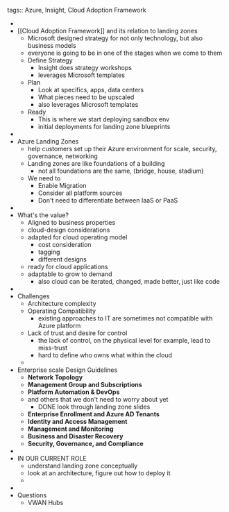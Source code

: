tags:: Azure, Insight, Cloud Adoption Framework

-
- [[Cloud Adoption Framework]] and its relation to landing zones
	- Microsoft designed strategy for not only technology, but also business models
	- everyone is going to be in one of the stages when we come to them
	- Define Strategy
		- Insight does strategy workshops
		- leverages Microsoft templates
	- Plan
		- Look at specifics, apps, data centers
		- What pieces need to be upscaled
		- also leverages Microsoft templates
	- Ready
		- This is where we start deploying sandbox env
		- initial deployments for landing zone blueprints
-
- Azure Landing Zones
	- help customers set up their Azure environment for scale, security, governance, networking
	- Landing zones are like foundations of a building
		- not all foundations are the same, (bridge, house, stadium)
	- We need to
		- Enable Migration
		- Consider all platform sources
		- Don't need to differentiate between IaaS or PaaS
-
- What's the value?
	- Aligned to business properties
	- cloud-design considerations
	- adapted for cloud operating model
		- cost consideration
		- tagging
		- different designs
	- ready for cloud applications
	- adaptable to grow to demand
		- also cloud can be iterated, changed, made better, just like code
-
- Challenges
	- Architecture complexity
	- Operating Compatibility
		- existing approaches to IT are sometimes not compatible with Azure platform
	- Lack of trust and desire for control
		- the lack of control, on the physical level for example, lead to miss-trust
		- hard to define who owns what within the cloud
	-
- Enterprise scale Design Guidelines
	- **Network Topology**
	- **Management Group and Subscriptions**
	- **Platform Automation & DevOps**
	- and others that we don't need to worry about yet
		- DONE look through landing zone slides
	- **Enterprise Enrollment and Azure AD Tenants**
	- **Identity and Access Management**
	- **Management and Monitoring**
	- **Business and Disaster Recovery**
	- **Security, Governance, and Compliance**
-
- IN OUR CURRENT ROLE
	- understand landing zone conceptually
	- look at an architecture, figure out how to deploy it
	-
-
- Questions
	- VWAN Hubs